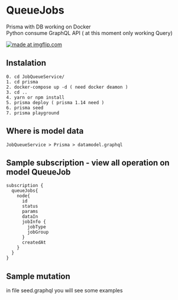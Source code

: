 # QueueJobs

Prisma with DB working on Docker<br>
Python consume GraphQL API ( at this moment only working Query)


<a href="https://imgflip.com/gif/2gj5nx"><img src="https://i.imgflip.com/2gj5nx.gif" title="made at imgflip.com"/></a>

## Instalation

```
0. cd JobQueueService/
1. cd prisma
2. docker-compose up -d ( need docker deamon )
3. cd ..
4. yarn or npm install
5. prisma deploy ( prisma 1.14 need )
6. prisma seed
7. prisma playground
```

## Where is model data

```
JobQueueService > Prisma > datamodel.graphql
```

## Sample subscription - view all operation on model QueueJob

```
subscription {
  queueJobs{
    node{
      id
      status
      params
      dataIn
      jobInfo {
        jobType
        jobGroup
      }
      createdAt
    }
  }
}
```

## Sample mutation

in file seed.graphql you will see some examples
